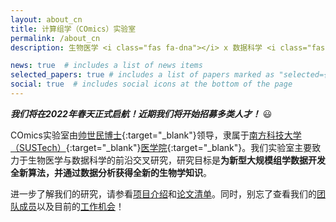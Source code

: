 ```yaml
---
layout: about_cn
title: 计算组学（COmics）实验室
permalink: /about_cn
description: 生物医学 <i class="fas fa-dna"></i> x 数据科学 <i class="fas fa-laptop-code"></i>

news: true  # includes a list of news items
selected_papers: true # includes a list of papers marked as "selected={true}"
social: true  # includes social icons at the bottom of the page
---
```


***我们将在2022年春天正式启航！近期我们将开始招募多类人才！*** 😃

COmics实验室由[帅世民博士](/team/){:target="\_blank"}领导，隶属于[南方科技大学（SUSTech）](https://www.sustech.edu.cn/){:target="\_blank"}[医学院](https://med.sustech.edu.cn/){:target="\_blank"}。我们实验室主要致力于生物医学与数据科学的前沿交叉研究，研究目标是**为新型大规模组学数据开发全新算法，并通过数据分析获得全新的生物学知识**。

进一步了解我们的研究，请参看[项目介绍](/projects/)和[论文清单](/publications/)。同时，别忘了查看我们的[团队成员](/team/)以及目前的[工作机会](/jobs/)！

<!-- <img src="/assets/img/sustech-logo.png" alt="sustech-logo" width="200"/> -->
<!-- <img src="/assets/img/sustech-med-logo.png" alt="sustech-med-logo" width="200"/> -->